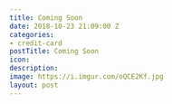 ```yaml
---
title: Coming Soon
date: 2018-10-23 21:09:00 Z
categories:
- credit-card
postTitle: Coming Soon
icon: 
description: 
image: https://i.imgur.com/oQCE2Kf.jpg
layout: post
---
```


